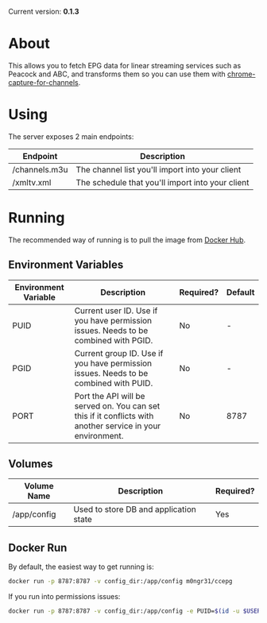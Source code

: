 Current version: **0.1.3**

# About
This allows you to fetch EPG data for linear streaming services such as Peacock and ABC, and transforms them so you can use them with [chrome-capture-for-channels](https://github.com/fancybits/chrome-capture-for-channels).

# Using
The server exposes 2 main endpoints:

| Endpoint | Description |
|---|---|
| /channels.m3u | The channel list you'll import into your client |
| /xmltv.xml | The schedule that you'll import into your client |

# Running
The recommended way of running is to pull the image from [Docker Hub](https://hub.docker.com/r/m0ngr31/ccEPG).

## Environment Variables
| Environment Variable | Description | Required? | Default |
|---|---|---|---|
| PUID | Current user ID. Use if you have permission issues. Needs to be combined with PGID. | No | - |
| PGID | Current group ID. Use if you have permission issues. Needs to be combined with PUID. | No | - |
| PORT | Port the API will be served on. You can set this if it conflicts with another service in your environment. | No | 8787 |

## Volumes
| Volume Name | Description | Required? |
|---|---|---|
| /app/config | Used to store DB and application state | Yes |


## Docker Run
By default, the easiest way to get running is:

```bash
docker run -p 8787:8787 -v config_dir:/app/config m0ngr31/ccepg
```

If you run into permissions issues:

```bash
docker run -p 8787:8787 -v config_dir:/app/config -e PUID=$(id -u $USER) -e PGID=$(id -g $USER) m0ngr31/ccepg
```
